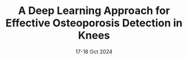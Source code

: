 ---
title: "A Deep Learning Approach for Effective Osteoporosis Detection in Knees"
venue: "The 34th Artificial Intelligence Signal Processing Conference, 2024"
location: "Seoul, South Korea"
date: "17-18 Oct 2024"
presentation_type: "Poster Presentation"
---